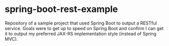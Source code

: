 # spring-boot-rest-example
Repository of a sample project that used Spring Boot to output a RESTful service. Goals were to get up to speed on Spring Boot and confirm I can get it to output my preferred JAX-RS implementation style (instead of Spring MVC).

